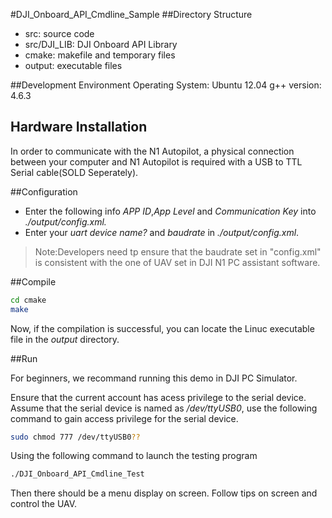 #DJI_Onboard_API_Cmdline_Sample
##Directory Structure
* src: source code
* src/DJI_LIB: DJI Onboard API Library
* cmake: makefile and temporary files
* output: executable files

##Development Environment
Operating System: Ubuntu 12.04
g++ version: 4.6.3


## Hardware Installation
In order to communicate with the N1 Autopilot, a physical connection between your computer and N1 Autopilot is required with a USB to TTL Serial cable(SOLD Seperately).

##Configuration
* Enter the following info *APP ID*,*App Level* and *Communication Key* into *./output/config.xml.*  
* Enter your *uart device name?* and *baudrate* in *./output/config.xml*.

>Note:Developers need tp ensure that the baudrate set in "config.xml" is consistent with the one of UAV set in DJI N1 PC assistant software.

##Compile
~~~bash
cd cmake
make
~~~

Now, if the compilation is successful, you can locate the Linuc executable file in the *output* directory.

##Run

For beginners, we recommand running this demo in DJI PC Simulator.

Ensure that the current account has acess privilege to the serial device. Assume that the serial device is named as */dev/ttyUSB0*, use the following command to gain access privilege for the serial device.

~~~bash
sudo chmod 777 /dev/ttyUSB0??
~~~


Using the following command to launch the testing program
~~~bash
./DJI_Onboard_API_Cmdline_Test
~~~
Then there should be a menu display on screen.
Follow tips on screen and control the UAV.